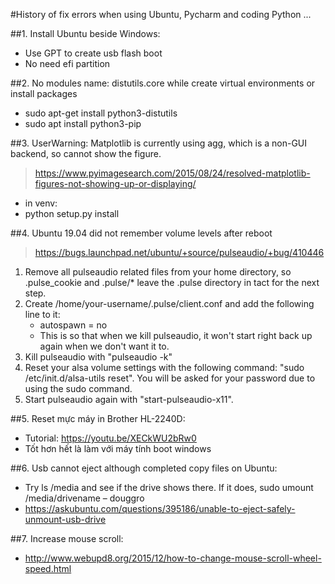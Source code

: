 #History of fix errors when using Ubuntu, Pycharm and coding Python ...

##1. Install Ubuntu beside Windows:
- Use GPT to create usb flash boot 
- No need efi partition

##2. No modules name: distutils.core while create virtual environments or install packages
- sudo apt-get install python3-distutils<br>
- sudo apt install python3-pip

##3. UserWarning: Matplotlib is currently using agg, which is a non-GUI backend, so cannot show the figure.
>https://www.pyimagesearch.com/2015/08/24/resolved-matplotlib-figures-not-showing-up-or-displaying/ <br>
- in venv: <br>
- python setup.py install

##4. Ubuntu 19.04 did not remember volume levels after reboot
>https://bugs.launchpad.net/ubuntu/+source/pulseaudio/+bug/410446 <br>
1. Remove all pulseaudio related files from your home directory, so .pulse_cookie and .pulse/* leave the .pulse directory in tact for the next step.
2. Create /home/your-username/.pulse/client.conf and add the following line to it: <br>
    - autospawn = no <br>
    - This is so that when we kill pulseaudio, it won't start right back up again when we don't want it to.
3. Kill pulseaudio with "pulseaudio -k"
4. Reset your alsa volume settings with the following command: "sudo /etc/init.d/alsa-utils reset". You will be asked for your password due to using the sudo command.
5. Start pulseaudio again with "start-pulseaudio-x11".

##5. Reset mực máy in Brother HL-2240D: 
- Tutorial: https://youtu.be/XECkWU2bRw0
- Tốt hơn hết là làm với máy tính boot windows

##6. Usb cannot eject although completed copy files on Ubuntu:
- Try ls /media and see if the drive shows there. If it does, sudo umount /media/drivename – douggro
- https://askubuntu.com/questions/395186/unable-to-eject-safely-unmount-usb-drive

##7. Increase mouse scroll:
- http://www.webupd8.org/2015/12/how-to-change-mouse-scroll-wheel-speed.html



